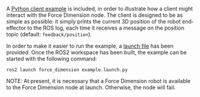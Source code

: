 
<!-- License

Copyright 2022 Neuromechatronics Lab, Carnegie Mellon University

Created by: a. whit. (nml@whit.contact)

This Source Code Form is subject to the terms of the Mozilla Public
License, v. 2.0. If a copy of the MPL was not distributed with this
file, You can obtain one at https://mozilla.org/MPL/2.0/.
-->


A [Python client example](scripts/run_example) is included, in order to 
illustrate how a client might interact with the Force Dimension node. The 
client is designed to be as simple as possible: it simply prints the current 
3D position of the robot end-effector to the ROS log, each time it receives a 
message on the position topic (default: ``feedback/position``).

In order to make it easier to run the example, a 
[launch file](launch/example.launch.py) has been provided. Once the ROS2 
workspace has been built, the example can be started with the following 
command:

```ros2 launch force_dimension example.launch.py```

NOTE: At present, it is necessary that a Force Dimension robot is available to 
the Force Dimension node at launch. Otherwise, the node will fail.


